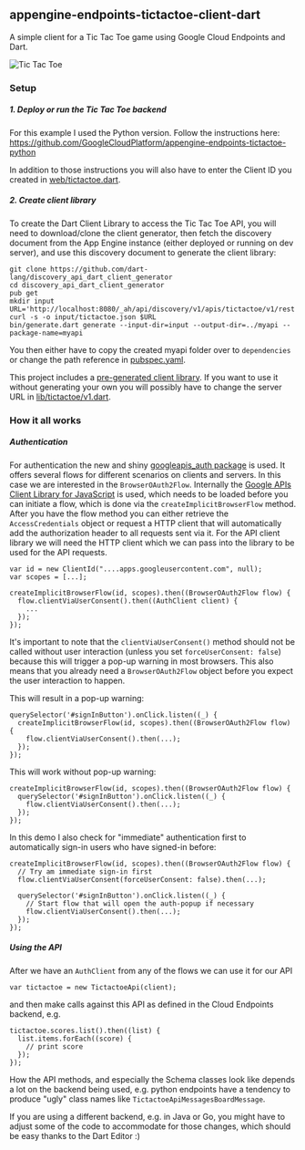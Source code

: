 <h2 itemprop="name">appengine-endpoints-tictactoe-client-dart</h2>

<p itemprop="description">A simple client for a Tic Tac Toe game using Google Cloud Endpoints and Dart.</p>

<img src="https://lh3.googleusercontent.com/-GrxTG9h2fnw/VCFpQM4zKCI/AAAAAAACS7M/uFD4s-75UP8/w1024/tictactoe.png" itemprop="image" alt="Tic Tac Toe">


### Setup

##### 1. Deploy or run the Tic Tac Toe backend

For this example I used the Python version.
Follow the instructions here: https://github.com/GoogleCloudPlatform/appengine-endpoints-tictactoe-python

In addition to those instructions you will also have to enter the Client ID you created in [web/tictactoe.dart](web/tictactoe.dart#L13).

##### 2. Create client library

To create the Dart Client Library to access the Tic Tac Toe API, you will need to download/clone the client generator,
then fetch the discovery document from the App Engine instance (either deployed or running on dev server),
and use this discovery document to generate the client library:

```
git clone https://github.com/dart-lang/discovery_api_dart_client_generator
cd discovery_api_dart_client_generator
pub get
mkdir input
URL='http://localhost:8080/_ah/api/discovery/v1/apis/tictactoe/v1/rest'
curl -s -o input/tictactoe.json $URL
bin/generate.dart generate --input-dir=input --output-dir=../myapi --package-name=myapi
```

You then either have to copy the created myapi folder over to `dependencies` or change the path reference in [pubspec.yaml](pubspec.yaml#L12).

This project includes a [pre-generated client library](dependencies/myapi). If you want to use it without generating your own you will possibly have to change the server URL in [lib/tictactoe/v1.dart](dependencies/myapi/lib/tictactoe/v1.dart#L28).


### How it all works

##### Authentication

For authentication the new and shiny [googleapis_auth package](https://pub.dartlang.org/packages/googleapis_auth) is used. It offers several flows for different scenarios on clients and servers. In this case we are interested in the `BrowserOAuth2Flow`.
Internally the [Google APIs Client Library for JavaScript](https://developers.google.com/api-client-library/javascript/) is used, which needs to be loaded before you can initiate a flow, which is done via the `createImplicitBrowserFlow` method. After you have the flow method you can either retrieve the `AccessCredentials` object or request a HTTP client that will automatically add the authorization header to all requests sent via it. For the API client library we will need the HTTP client which we can pass into the library to be used for the API requests.

```
var id = new ClientId("....apps.googleusercontent.com", null);
var scopes = [...];

createImplicitBrowserFlow(id, scopes).then((BrowserOAuth2Flow flow) {
  flow.clientViaUserConsent().then((AuthClient client) {
    ...
  });
});
```

It's important to note that the `clientViaUserConsent()` method should not be called without user interaction (unless you set `forceUserConsent: false`) because this will trigger a pop-up warning in most browsers. This also means that you already need a `BrowserOAuth2Flow` object before you expect the user interaction to happen.

This will result in a pop-up warning:
```
querySelector('#signInButton').onClick.listen((_) {
  createImplicitBrowserFlow(id, scopes).then((BrowserOAuth2Flow flow) {
    flow.clientViaUserConsent().then(...);
  });
});
```

This will work without pop-up warning:
```
createImplicitBrowserFlow(id, scopes).then((BrowserOAuth2Flow flow) {
  querySelector('#signInButton').onClick.listen((_) {
    flow.clientViaUserConsent().then(...);
  });
});
```

In this demo I also check for "immediate" authentication first to automatically sign-in users who have signed-in before:

```
createImplicitBrowserFlow(id, scopes).then((BrowserOAuth2Flow flow) {
  // Try am immediate sign-in first
  flow.clientViaUserConsent(forceUserConsent: false).then(...);

  querySelector('#signInButton').onClick.listen((_) {
    // Start flow that will open the auth-popup if necessary
    flow.clientViaUserConsent().then(...);
  });
});
```

##### Using the API

After we have an `AuthClient` from any of the flows we can use it for our API

```
var tictactoe = new TictactoeApi(client);
```

and then make calls against this API as defined in the Cloud Endpoints backend, e.g.

```
tictactoe.scores.list().then((list) {
  list.items.forEach((score) {
    // print score
  });
});
```

How the API methods, and especially the Schema classes look like depends a lot on the backend being used,
e.g. python endpoints have a tendency to produce "ugly" class names like `TictactoeApiMessagesBoardMessage`.

If you are using a different backend, e.g. in Java or Go, you might have to adjust some of the code to accommodate for those changes, which should be easy thanks to the Dart Editor :)
